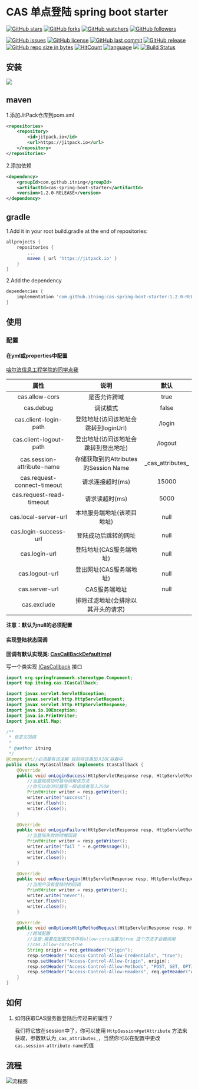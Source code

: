 # CAS 单点登陆 spring boot starter

[![GitHub stars](https://img.shields.io/github/stars/itning/cas-spring-boot-starter.svg?style=social&label=Stars)](https://github.com/itning/cas-spring-boot-starter/stargazers)
[![GitHub forks](https://img.shields.io/github/forks/itning/cas-spring-boot-starter.svg?style=social&label=Fork)](https://github.com/itning/cas-spring-boot-starter/network/members)
[![GitHub watchers](https://img.shields.io/github/watchers/itning/cas-spring-boot-starter.svg?style=social&label=Watch)](https://github.com/itning/cas-spring-boot-starter/watchers)
[![GitHub followers](https://img.shields.io/github/followers/itning.svg?style=social&label=Follow)](https://github.com/itning?tab=followers)

[![GitHub issues](https://img.shields.io/github/issues/itning/cas-spring-boot-starter.svg)](https://github.com/itning/cas-spring-boot-starter/issues)
[![GitHub license](https://img.shields.io/github/license/itning/cas-spring-boot-starter.svg)](https://github.com/itning/cas-spring-boot-starter/blob/master/LICENSE)
[![GitHub last commit](https://img.shields.io/github/last-commit/itning/cas-spring-boot-starter.svg)](https://github.com/itning/cas-spring-boot-starter/commits)
[![GitHub release](https://img.shields.io/github/release/itning/cas-spring-boot-starter.svg)](https://github.com/itning/cas-spring-boot-starter/releases)
[![GitHub repo size in bytes](https://img.shields.io/github/repo-size/itning/cas-spring-boot-starter.svg)](https://github.com/itning/cas-spring-boot-starter)
[![HitCount](http://hits.dwyl.io/itning/cas-spring-boot-starter.svg)](http://hits.dwyl.io/itning/cas-spring-boot-starter)
[![language](https://img.shields.io/badge/language-JAVA-green.svg)](https://github.com/itning/cas-spring-boot-starter)
[![](https://jitpack.io/v/itning/cas-spring-boot-starter.svg)](https://jitpack.io/#itning/cas-spring-boot-starter)
[![Build Status](https://travis-ci.org/itning/cas-spring-boot-starter.svg?branch=master)](https://travis-ci.org/itning/cas-spring-boot-starter)

## 安装

[![](https://jitpack.io/v/itning/cas-spring-boot-starter.svg)](https://jitpack.io/#itning/cas-spring-boot-starter)

## maven

1.添加JitPack仓库到pom.xml

```xml
<repositories>
    <repository>
        <id>jitpack.io</id>
        <url>https://jitpack.io</url>
    </repository>
</repositories>
```

2.添加依赖

```xml
<dependency>
    <groupId>com.github.itning</groupId>
    <artifactId>cas-spring-boot-starter</artifactId>
    <version>1.2.0-RELEASE</version>
</dependency>
```

## gradle

1.Add it in your root build.gradle at the end of repositories:

```groovy
allprojects {
	repositories {
		...
		maven { url 'https://jitpack.io' }
	}
}
```

2.Add the dependency

```groovy
dependencies {
	implementation 'com.github.itning:cas-spring-boot-starter:1.2.0-RELEASE'
}
```



## 使用

### 配置

#### 在yml或properties中配置

[哈尔滨信息工程学院的同学点我](https://github.com/itning/cas-spring-boot-starter/tree/master/pic/config)

|            属性             |                 说明                 |        默认        |
| :-------------------------: | :----------------------------------: | :----------------: |
|       cas.allow-cors        |             是否允许跨域             |        true        |
|          cas.debug          |               调试模式               |       false        |
|    cas.client-login-path    | 登陆地址(访问该地址会跳转到loginUrl) |       /login       |
|   cas.client-logout-path    | 登出地址(访问该地址会跳转到登出地址) |      /logout       |
| cas.session-attribute-name  | 存储获取到的Attributes的Session Name | \_cas_attributes_ |
| cas.request-connect-timeout |           请求连接超时(ms)           |       15000        |
|  cas.request-read-timeout   |            请求读超时(ms)            |        5000        |
|    cas.local-server-url     |      本地服务端地址(该项目地址)      |        null        |
|    cas.login-success-url    |         登陆成功后跳转的网址         |        null        |
|        cas.login-url        |       登陆地址(CAS服务端地址)        |        null        |
|       cas.logout-url        |       登出网址(CAS服务端地址)        |        null        |
|       cas.server-url        |            CAS服务端地址             |        null        |
| cas.exclude | 排除过滤地址(会排除以其开头的请求) |  |

**注意：默认为null的必须配置**

#### 实现登陆状态回调

**回调有默认实现类: [CasCallBackDefaultImpl](https://github.com/itning/cas-spring-boot-starter/blob/master/src/main/java/top/itning/cas/CasCallBackDefaultImpl.java)**

写一个类实现 [ICasCallback](https://github.com/itning/cas-spring-boot-starter/blob/master/src/main/java/top/itning/cas/ICasCallback.java) 接口

```java
import org.springframework.stereotype.Component;
import top.itning.cas.ICasCallback;

import javax.servlet.ServletException;
import javax.servlet.http.HttpServletRequest;
import javax.servlet.http.HttpServletResponse;
import java.io.IOException;
import java.io.PrintWriter;
import java.util.Map;

/**
 * 自定义回调
 *
 * @author itning
 */
@Component//必须要有该注解 目的将该类加入IOC容器中
public class MyCasCallBack implements ICasCallback {
    @Override
    public void onLoginSuccess(HttpServletResponse resp, HttpServletRequest req, Map<String, String> attributesMap) throws IOException, ServletException {
        //当登陆成功时自动调用该方法
        //你可以向浏览器写一段话或者写入JSON
        PrintWriter writer = resp.getWriter();
        writer.write("success");
        writer.flush();
        writer.close();
    }

    @Override
    public void onLoginFailure(HttpServletResponse resp, HttpServletRequest req, Exception e) throws IOException, ServletException {
        //当登陆失败的时候回调
        PrintWriter writer = resp.getWriter();
        writer.write("fail " + e.getMessage());
        writer.flush();
        writer.close();
    }

    @Override
    public void onNeverLogin(HttpServletResponse resp, HttpServletRequest req) throws IOException, ServletException {
        //当用户没有登陆时的回调
        PrintWriter writer = resp.getWriter();
        writer.write("never");
        writer.flush();
        writer.close();
    }

    @Override
    public void onOptionsHttpMethodRequest(HttpServletResponse resp, HttpServletRequest req) throws IOException, ServletException {
        //跨域配置
        //注意:需要在配置文件中将allow-cors设置为true 这个方法才会被调用
        //cas.allow-cors=true
        String origin = req.getHeader("Origin");
        resp.setHeader("Access-Control-Allow-Credentials", "true");
        resp.setHeader("Access-Control-Allow-Origin", origin);
        resp.setHeader("Access-Control-Allow-Methods", "POST, GET, OPTIONS,DELETE,PUT,PATCH");
        resp.setHeader("Access-Control-Allow-Headers", req.getHeader("Access-Control-Request-Headers"));
    }
}
```
## 如何

1. 如何获取CAS服务器登陆后传过来的属性？

   我们将它放在session中了，你可以使用 ```HttpSession#getAttribute``` 方法来获取，参数默认为```_cas_attributes_```，当然你可以在配置中更改```cas.session-attribute-name```的值

## 流程

![流程图](https://raw.githubusercontent.com/itning/cas-spring-boot-starter/master/pic/1.png)
